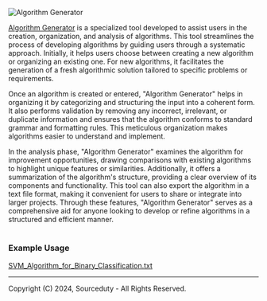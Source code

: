 ![Algorithm Generator](https://github.com/sourceduty/Algorithm_Generator/assets/123030236/74c282e6-b8b1-468b-b547-972fb387c0d3)

[Algorithm Generator](https://chatgpt.com/g/g-tGwcip6ig-algorithm-generator) is a specialized tool developed to assist users in the creation, organization, and analysis of algorithms. This tool streamlines the process of developing algorithms by guiding users through a systematic approach. Initially, it helps users choose between creating a new algorithm or organizing an existing one. For new algorithms, it facilitates the generation of a fresh algorithmic solution tailored to specific problems or requirements.

Once an algorithm is created or entered, "Algorithm Generator" helps in organizing it by categorizing and structuring the input into a coherent form. It also performs validation by removing any incorrect, irrelevant, or duplicate information and ensures that the algorithm conforms to standard grammar and formatting rules. This meticulous organization makes algorithms easier to understand and implement.

In the analysis phase, "Algorithm Generator" examines the algorithm for improvement opportunities, drawing comparisons with existing algorithms to highlight unique features or similarities. Additionally, it offers a summarization of the algorithm's structure, providing a clear overview of its components and functionality. This tool can also export the algorithm in a text file format, making it convenient for users to share or integrate into larger projects. Through these features, "Algorithm Generator" serves as a comprehensive aid for anyone looking to develop or refine algorithms in a structured and efficient manner.

#
### Example Usage

[SVM_Algorithm_for_Binary_Classification.txt](https://github.com/sourceduty/Algorithm_Generator/files/15238864/SVM_Algorithm_for_Binary_Classification.txt)

***
Copyright (C) 2024, Sourceduty - All Rights Reserved.
